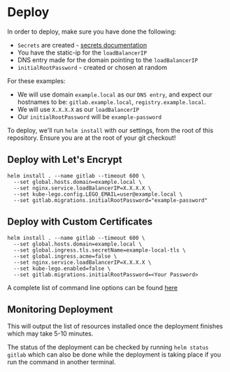 # Deploy

In order to deploy, make sure you have done the following:

- `Secrets` are created - [secrets documentation](secrets.md)
- You have the static-ip for the `loadBalancerIP`
- DNS entry made for the domain pointing to the `loadBalancerIP`
- `initialRootPassword` - created or chosen at random

For these examples:

- We will use domain `example.local` as our `DNS entry`, and expect our hostnames
  to be: `gitlab.example.local`, `registry.example.local`.
- We will use `X.X.X.X` as our `loadBalancerIP`
- Our `initialRootPassword` will be `example-password`

To deploy, we'll run `helm install` with our settings, from the
root of this repository. Ensure you are at the root of your git checkout!

## Deploy with Let's Encrypt

```
helm install . --name gitlab --timeout 600 \
  --set global.hosts.domain=example.local \
  --set nginx.service.loadBalancerIP=X.X.X.X \
  --set kube-lego.config.LEGO_EMAIL=user@example.local \
  --set gitlab.migrations.initialRootPassword="example-password"
```

## Deploy with Custom Certificates

```
helm install . --name gitlab --timeout 600 \
  --set global.hosts.domain=example.local \
  --set global.ingress.tls.secretName=example-local-tls \
  --set global.ingress.acme=false \
  --set nginx.service.loadBalancerIP=X.X.X.X \
  --set kube-lego.enabled=false \
  --set gitlab.migrations.initialRootPassword=<Your Password>
```

A complete list  of command line options can be found [here](./command-line-options.md)

## Monitoring Deployment

This will output the list of resources installed once the deployment finishes which may take 5-10 minutes.

The status of the deployment can be checked by running `helm status gitlab` which can also be done while
the deployment is taking place if you run the command in another terminal.

[secret-gl-certs]: secrets.md#gitlab-certificates
[secret-reg-certs]: secrets.md#registry-certificates
